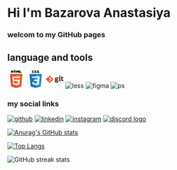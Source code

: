 # Hi I'm Bazarova Anastasiya

### welcom to my GitHub pages

## language and tools

<img src='https://raw.githubusercontent.com/github/explore/80688e429a7d4ef2fca1e82350fe8e3517d3494d/topics/html/html.png' alt='html' height='40'>
<img src='https://raw.githubusercontent.com/github/explore/80688e429a7d4ef2fca1e82350fe8e3517d3494d/topics/css/css.png ' alt='css' height='40'>
<img src='https://raw.githubusercontent.com/github/explore/80688e429a7d4ef2fca1e82350fe8e3517d3494d/topics/git/git.png' alt='git' height='40'>
<img src='https://upload.wikimedia.org/wikipedia/commons/thumb/8/81/LESS_Logo.svg/1600px-LESS_Logo.svg.png' alt='less' height='40'>
<img src='https://softmap.ru/upload/uf/4cc/4cc7732def86bf69bb2091337570327f.png' alt='figma' height='40'>
<img src='https://yt3.ggpht.com/a/AATXAJwfTfpO21SkjqR9jtnWLlNPt7UPU_zPG878Ra0K=s900-c-k-c0xffffffff-no-rj-mo' alt='ps' height='40'>

### my social links

[<img src='https://cdn.jsdelivr.net/npm/simple-icons@3.0.1/icons/github.svg' alt='github' height='30'>](https://github.com/BazarovaAnastasiya) [<img src='https://cdn.jsdelivr.net/npm/simple-icons@3.0.1/icons/linkedin.svg' alt='linkedin' height='30'>](https://www.linkedin.com/in/anastasiya-bazarova-9a9043172/) [<img src='https://cdn.jsdelivr.net/npm/simple-icons@3.0.1/icons/instagram.svg' alt='instagram' height='30'>](https://www.instagram.com/bazarova_anastasiya_it/)
 [<img src='https://w7.pngwing.com/pngs/629/309/png-transparent-discord-logo-computer-servers-others-computer-logo-online-chat.png' alt='discord logo' height='30'>](https://discord.com/channels/@Anastasiya#1134)

[![Anurag's GitHub stats](https://github-readme-stats.vercel.app/api?username=BazarovaAnastasiya&show_icons=true&count_private=true&theme=dracula)](https://github.com/anuraghazra/github-readme-stats)

[![Top Langs](https://github-readme-stats.vercel.app/api/top-langs/?username=BazarovaAnastasiya)](https://github.com/anuraghazra/github-readme-stats&theme=dark)

![GitHub streak stats](https://github-readme-streak-stats.herokuapp.com/?user=BazarovaAnastasiya&theme=dracula)  
